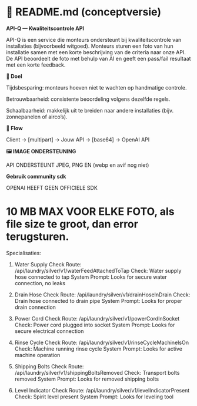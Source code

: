 # 📄 README.md (conceptversie)

**API-Q — Kwaliteitscontrole API**

API-Q is een service die monteurs ondersteunt bij kwaliteitscontrole van installaties (bijvoorbeeld witgoed).
Monteurs sturen een foto van hun installatie samen met een korte beschrijving van de criteria naar onze API.
De API beoordeelt de foto met behulp van AI en geeft een pass/fail resultaat met een korte feedback.

**🎯 Doel**

Tijdsbesparing: monteurs hoeven niet te wachten op handmatige controle.

Betrouwbaarheid: consistente beoordeling volgens dezelfde regels.

Schaalbaarheid: makkelijk uit te breiden naar andere installaties (bijv. zonnepanelen of airco’s).

**🔀 Flow**

Client → [multipart] → Jouw API → [base64] → OpenAI API

**🖼️ IMAGE ONDERSTEUNING**

API ONDERSTEUNT JPEG, PNG EN (webp en avif nog niet)

**Gebruik community sdk**

OPENAI HEEFT GEEN OFFICIELE SDK



# 10 MB MAX VOOR ELKE FOTO, als file size te groot, dan error terugsturen. 



Specialisaties:

1. Water Supply Check
Route: /api/laundry/silver/v1/waterFeedAttachedToTap
Check: Water supply hose connected to tap
System Prompt: Looks for secure water connection, no leaks

2. Drain Hose Check
Route: /api/laundry/silver/v1/drainHoseInDrain
Check: Drain hose connected to drain pipe
System Prompt: Looks for proper drain connection

3. Power Cord Check
Route: /api/laundry/silver/v1/powerCordInSocket
Check: Power cord plugged into socket
System Prompt: Looks for secure electrical connection

4. Rinse Cycle Check
Route: /api/laundry/silver/v1/rinseCycleMachineIsOn
Check: Machine running rinse cycle
System Prompt: Looks for active machine operation

5. Shipping Bolts Check
Route: /api/laundry/silver/v1/shippingBoltsRemoved
Check: Transport bolts removed
System Prompt: Looks for removed shipping bolts

6. Level Indicator Check
Route: /api/laundry/silver/v1/levelIndicatorPresent
Check: Spirit level present
System Prompt: Looks for leveling tool




